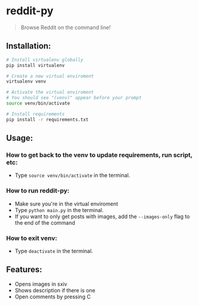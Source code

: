 # reddit-py

> Browse Reddit on the command line!

## Installation:
```sh
# Install virtualenv globally
pip install virtualenv

# Create a new virtual enviroment
virtualenv venv

# Activate the virtual enviroment
# You should see "(venv)" appear before your prompt
source venv/bin/activate

# Install requirements
pip install -r requirements.txt
```
## Usage:

### How to get back to the venv to update requirements, run script, etc:
- Type `source venv/bin/activate` in the terminal.

### How to run reddit-py:
- Make sure you're in the virtual enviroment
- Type `python main.py` in the terminal.
- If you want to only get posts with images, add the `--images-only` flag to the end of the command

### How to exit venv:
- Type `deactivate` in the terminal.

## Features:
- Opens images in sxiv
- Shows description if there is one
- Open comments by pressing C